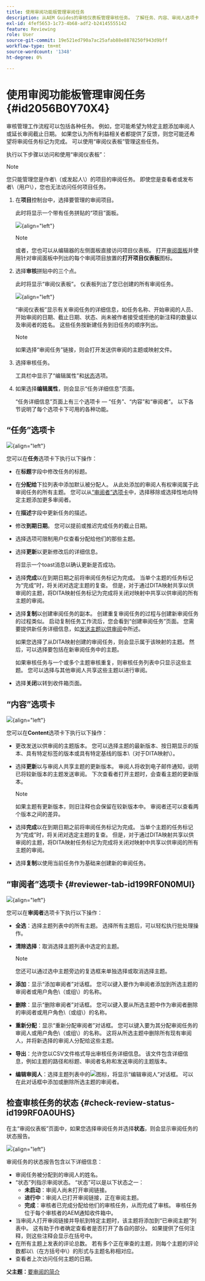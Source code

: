 ```yaml
---
title: 使用审阅功能板管理审阅任务
description: 从AEM Guides的审核仪表板管理审核任务。 了解任务、内容、审阅人选项卡下的执行操作，并检查审阅任务的状态。
exl-id: 4fef5653-1c73-4b68-adf2-b24145555142
feature: Reviewing
role: User
source-git-commit: 19e521ed790a7ac25afab88e8878250f943d9bff
workflow-type: tm+mt
source-wordcount: '1348'
ht-degree: 0%

---
```


# 使用审阅功能板管理审阅任务 {#id2056B0Y70X4}

审核管理工作流程可以包括各种任务。 例如，您可能希望为特定主题添加审阅人或延长审阅截止日期。 如果您认为所有利益相关者都提供了反馈，则您可能还希望将审阅任务标记为完成。 可以使用“审阅仪表板”管理这些任务。

执行以下步骤以访问和使用“审阅仪表板”：

>[!NOTE]
>
> 您只能管理您是作者\（或发起人\）的项目的审阅任务。 即使您是查看者或发布者\（用户\），您也无法访问任何项目任务。

1. 在&#x200B;**项目**&#x200B;控制台中，选择要管理的审阅项目。

   此时将显示一个带有任务拼贴的“项目”面板。

   ![](images/review-management.png){align="left"}

   >[!NOTE]
   >
   > 或者，您也可以从编辑器的左侧面板直接访问项目仪表板。 打开[审阅面板](./web-editor-left-panel.md#review)并使用针对审阅面板中列出的每个审阅项目放置的&#x200B;**打开项目仪表板**&#x200B;图标。

1. 选择&#x200B;**审核**&#x200B;拼贴中的三个点。

   此时将显示“审阅仪表板”。 仪表板列出了您已创建的所有审阅任务。

   ![](images/review-dashboard.png){align="left"}

   “审阅仪表板”显示有关审阅任务的详细信息，如任务名称、开始审阅的人员、开始审阅的日期、截止日期、状态、尚未被作者接受或拒绝的新注释的数量以及审阅者的姓名。 这些任务按新建任务到旧任务的顺序列出。

   >[!NOTE]
   >
   > 如果选择“审阅任务”链接，则会打开发送供审阅的主题或映射文件。

1. 选择审核任务。

   工具栏中显示了“编辑属性”和[状态](#check-review-status-id199RF0A0UHS)选项。

1. 如果选择&#x200B;**编辑属性**，则会显示“任务详细信息”页面。

   “任务详细信息”页面上有三个选项卡 — “任务”、“内容”和“审阅者”。 以下各节说明了每个选项卡下可用的各种功能。


## “任务”选项卡

![](images/review-task-page.png){align="left"}

您可以在&#x200B;**任务**&#x200B;选项卡下执行以下操作：

- 在&#x200B;**标题**&#x200B;字段中修改任务的标题。
- 在&#x200B;**分配给**&#x200B;下拉列表中添加默认被分配人。 从此处添加的审阅人有权审阅属于此审阅任务的所有主题。 您可以从[“审阅者”选项卡](#reviewer-tab-id199RF0N0MUI)中，选择移除或选择性地向特定主题添加更多审阅者。
- 在&#x200B;**描述**&#x200B;字段中更新任务的描述。
- 修改&#x200B;**到期日期**。 您可以提前或推迟完成任务的截止日期。
- 选择选项可限制用户仅查看分配给他们的那些主题。
- 选择&#x200B;**更新**&#x200B;以更新修改后的详细信息。

  将显示一个toast消息以确认更新是否成功。
- 选择&#x200B;**完成**&#x200B;以在到期日期之前将审阅任务标记为完成。 当单个主题的任务标记为“完成”时，将关闭对选定主题的复查。 但是，对于通过DITA映射共享以供审阅的主题，将DITA映射任务标记为完成将关闭对映射中共享以供审阅的所有主题的审阅。
- 选择&#x200B;**复制**&#x200B;以创建审阅任务的副本。 创建重复审阅任务的过程与创建新审阅任务的过程类似。 启动复制任务工作流后，您会看到“创建审阅任务”页面。 您需要提供新任务详细信息，如[发送主题以供审阅](review-send-topics-for-review.md#)中所述。

  如果您选择了从DITA映射创建的审阅任务，则会显示属于该映射的主题。 然后，可以选择要包括在新审阅任务中的主题。

  如果审核任务与一个或多个主题审核重复，则审核任务列表中只显示这些主题。 您可以选择与其他审阅人共享这些主题以进行审阅。

- 选择&#x200B;**关闭**&#x200B;以转到收件箱页面。

## “内容”选项卡

![](images/review-content-page.png){align="left"}

您可以在&#x200B;**Content**&#x200B;选项卡下执行以下操作：

- 更改发送以供审阅的主题版本。 您可以选择主题的最新版本、按日期显示的版本、具有特定标签的版本或具有特定基线的版本\（对于DITA映射\）。

- 选择&#x200B;**更新**&#x200B;以与审阅人共享主题的更新版本。 审阅人将收到电子邮件通知，说明已将较新版本的主题发送审阅。 下次查看者打开主题时，会查看主题的更新版本。

  >[!NOTE]
  >
  > 如果主题有更新版本，则旧注释也会保留在较新版本中。 审阅者还可以查看两个版本之间的差异。

- 选择&#x200B;**完成**&#x200B;以在到期日期之前将审阅任务标记为完成。 当单个主题的任务标记为“完成”时，将关闭对选定主题的复查。 但是，对于通过DITA映射共享以供审阅的主题，将DITA映射任务标记为完成将关闭对映射中共享以供审阅的所有主题的审阅。

- 选择&#x200B;**复制**&#x200B;以使用当前任务作为基础来创建新的审阅任务。


## “审阅者”选项卡 {#reviewer-tab-id199RF0N0MUI}

![](images/reviewers-tab.png){align="left"}

您可以在&#x200B;**审阅者**&#x200B;选项卡下执行以下操作：

- **全选**：选择主题列表中的所有主题。 选择所有主题后，可以轻松执行批处理操作。
- **清除选择**：取消选择主题列表中选定的主题。

  >[!NOTE]
  >
  > 您还可以通过选中主题旁边的复选框来单独选择或取消选择主题。

- **添加**：显示“添加审阅者”对话框。 您可以键入要作为审阅者添加到所选主题的审阅者或用户角色\（或组\）的名称。
- **删除**：显示“删除审阅者”对话框。 您可以键入要从所选主题中作为审阅者删除的审阅者或用户角色\（或组\）的名称。
- **重新分配**：显示“重新分配审阅者”对话框。 您可以键入要为其分配审阅任务的审阅人或用户角色\（或组\）的名称。 这将从所选主题中删除所有现有审阅人，并将新选择的审阅人分配给这些主题。
- **导出**：允许您以CSV文件格式导出审核任务详细信息。 该文件包含详细信息，例如主题的路径和标题、审阅者名称和发送审阅的主题版本。
- **编辑审阅人**：选择主题列表中的![](images/edit_pencil_icon.svg)图标，将显示“编辑审阅人”对话框。 可以在此对话框中添加或删除所选主题的审阅者。

## 检查审核任务的状态 {#check-review-status-id199RF0A0UHS}

在主“审阅仪表板”页面中，如果您选择审阅任务并选择&#x200B;**状态**，则会显示审阅任务的状态报告。

![](images/review-status-report.png){align="left"}

审阅任务的状态报告包含以下详细信息：

- 审阅任务被分配到的审阅人的姓名。
- “状态”列指示审阅状态。 “状态”可以是以下状态之一：
   - **未启动**：审阅人尚未打开审阅链接。
   - **进行中**：审阅人已打开审阅链接，正在审阅主题。
   - **完成**：审核者已完成分配给他们的审核任务，从而完成了审核。 审核任务位于每个审核者的AEM通知收件箱中。
- 当审阅人打开审阅链接并导航到特定主题时，该主题将添加到“已审阅主题”列表中。 这有助于作者确定查看者是否打开了各自的部分。 如果提供了任何注释，则这些注释会显示在括号中。
- 在所有主题上发表的评论总数。 若有多个正在审查的主题，则每个主题的评论数都以\（在方括号中\）的形式与主题名称相对应。
- 查看者上次访问任何主题的日期。

**父主题：**&#x200B;[&#x200B;要审阅的简介](review.md)
